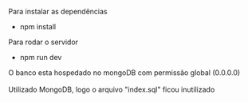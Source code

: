 Para instalar as dependências
- npm install

Para rodar o servidor 
- npm run dev

O banco esta hospedado no mongoDB com permissão global (0.0.0.0) <br /> <br />
Utilizado MongoDB, logo o arquivo "index.sql" ficou inutilizado

